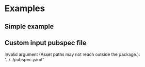 # Examples

## Simple example

## Custom input pubspec file

Invalid argument (Asset paths may not reach outside the package.): "../../pubspec.yaml"